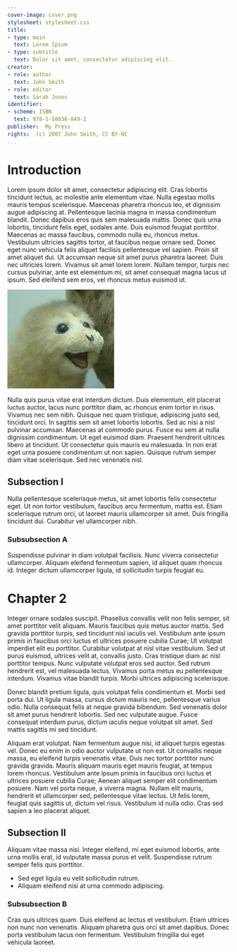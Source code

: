 ```yaml
---
cover-image: cover.png
stylesheet: stylesheet.css
title:
- type: main
  text: Lorem Ipsum
- type: subtitle
  text: Dolor sit amet, consectetur adipiscing elit.
creator:
- role: author
  text: John Smith
- role: editor
  text: Sarah Jones
identifier:
- scheme: ISBN
  text: 978-1-58836-849-2
publisher:  My Press
rights:  (c) 2007 John Smith, CC BY-NC
...
```


# Introduction

Lorem ipsum dolor sit amet, consectetur adipiscing elit. Cras lobortis tincidunt lectus, ac molestie ante elementum vitae. Nulla egestas mollis mauris tempus scelerisque. Maecenas pharetra rhoncus leo, et dignissim augue adipiscing at. Pellentesque lacinia magna in massa condimentum blandit. Donec dapibus eros quis sem malesuada mattis. Donec quis urna lobortis, tincidunt felis eget, sodales ante. Duis euismod feugiat porttitor. Maecenas ac massa faucibus, commodo nulla eu, rhoncus metus. Vestibulum ultricies sagittis tortor, at faucibus neque ornare sed. Donec eget nunc vehicula felis aliquet facilisis pellentesque vel sapien. Proin sit amet aliquet dui. Ut accumsan neque sit amet purus pharetra laoreet. Duis nec ultricies lorem. Vivamus sit amet lorem lorem. Nullam tempor, turpis nec cursus pulvinar, ante est elementum mi, sit amet consequat magna lacus ut ipsum. Sed eleifend sem eros, vel rhoncus metus euismod ut.

![Fig. 1: Aliquam eleifend fermentum sapien](images/img0.png)

Nulla quis purus vitae erat interdum dictum. Duis elementum, elit placerat luctus auctor, lacus nunc porttitor diam, ac rhoncus enim tortor in risus. Vivamus nec sem nibh. Quisque nec quam tristique, adipiscing justo sed, tincidunt orci. In sagittis sem sit amet lobortis lobortis. Sed ac nisi a nisl pulvinar accumsan. Maecenas at commodo purus. Fusce eu sem at nulla dignissim condimentum. Ut eget euismod diam. Praesent hendrerit ultrices libero at tincidunt. Ut consectetur quis mauris eu malesuada. In non erat eget urna posuere condimentum ut non sapien. Quisque rutrum semper diam vitae scelerisque. Sed nec venenatis nisl. 

## Subsection I

Nulla pellentesque scelerisque metus, sit amet lobortis felis consectetur eget. Ut non tortor vestibulum, faucibus arcu fermentum, mattis est. Etiam scelerisque rutrum orci, ut laoreet mauris ullamcorper sit amet. Duis fringilla tincidunt dui. Curabitur vel ullamcorper nibh.

### Subsubsection A

Suspendisse pulvinar in diam volutpat facilisis. Nunc viverra consectetur ullamcorper. Aliquam eleifend fermentum sapien, id aliquet quam rhoncus id. Integer dictum ullamcorper ligula, id sollicitudin turpis feugiat eu. 

# Chapter 2

Integer ornare sodales suscipit. Phasellus convallis velit non felis semper, sit amet porttitor velit aliquam. Mauris faucibus quis metus auctor mattis. Sed gravida porttitor turpis, sed tincidunt nisl iaculis vel. Vestibulum ante ipsum primis in faucibus orci luctus et ultrices posuere cubilia Curae; Ut volutpat imperdiet elit eu porttitor. Curabitur volutpat at nisl vitae vestibulum. Sed ut purus euismod, ultrices velit at, convallis justo. Cras tristique diam ac nisl porttitor tempus. Nunc vulputate volutpat eros sed auctor. Sed rutrum hendrerit est, vel malesuada lectus. Vivamus porta metus eu pellentesque interdum. Vivamus vitae blandit turpis. Morbi ultrices adipiscing scelerisque.

Donec blandit pretium ligula, quis volutpat felis condimentum et. Morbi sed porta dui. Ut ligula massa, cursus dictum mauris nec, pellentesque varius odio. Nulla consequat felis at neque gravida bibendum. Sed venenatis dolor sit amet purus hendrerit lobortis. Sed nec vulputate augue. Fusce consequat interdum purus, dictum iaculis neque volutpat sit amet. Sed mattis sagittis mi sed tincidunt.

Aliquam erat volutpat. Nam fermentum augue nisi, id aliquet turpis egestas vel. Donec eu enim in odio auctor vulputate ut non est. Ut convallis neque massa, eu eleifend turpis venenatis vitae. Duis nec tortor porttitor nunc gravida gravida. Mauris aliquam mauris eget mauris feugiat, at tempus lorem rhoncus. Vestibulum ante ipsum primis in faucibus orci luctus et ultrices posuere cubilia Curae; Aenean aliquet semper elit condimentum posuere. Nam vel porta neque, a viverra magna. Nullam elit mauris, hendrerit et ullamcorper sed, pellentesque vitae lectus. Ut felis lorem, feugiat quis sagittis ut, dictum vel risus. Vestibulum id nulla odio. Cras sed sapien a leo placerat aliquet. 

## Subsection II

Aliquam vitae massa nisi. Integer eleifend, mi eget euismod lobortis, ante urna mollis erat, id vulputate massa purus et velit. Suspendisse rutrum semper felis quis porttitor.

* Sed eget ligula eu velit sollicitudin rutrum.
* Aliquam eleifend nisi at urna commodo adipiscing. 

### Subsubsection B

Cras quis ultrices quam. Duis eleifend ac lectus et vestibulum. Etiam ultrices non nunc non venenatis. Aliquam pharetra quis orci sit amet dapibus. Donec porta vestibulum lacus non fermentum. Vestibulum fringilla dui eget vehicula laoreet. 